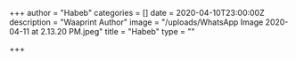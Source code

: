 +++
author = "Habeb"
categories = []
date = 2020-04-10T23:00:00Z
description = "Waaprint Author"
image = "/uploads/WhatsApp Image 2020-04-11 at 2.13.20 PM.jpeg"
title = "Habeb"
type = ""

+++
